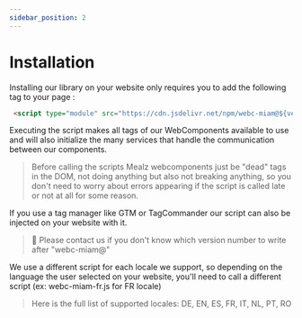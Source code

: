 ```yaml
---
sidebar_position: 2
---
```


# Installation

Installing our library on your website only requires you to add the following tag to your page :

```html
 <script type="module" src="https://cdn.jsdelivr.net/npm/webc-miam@${version}/webc-miam-${lang}.js"></script>
```
Executing the script makes all tags of our WebComponents available to use and will also initialize the many services that handle the communication between our components.

> Before calling the scripts Mealz webcomponents just be "dead" tags in the DOM, not doing anything but also not breaking anything, so you don't need to worry about errors appearing if the script is called late or not at all for some reason.

If you use a tag manager like GTM or TagCommander our script can also be injected on your website with it.

> :speech_balloon: Please contact us if you don't know which version number to write after "webc-miam@" 

We use a different script for each locale we support, so depending on the language the user selected on your website, you'll need to call a different script (ex: webc-miam-fr.js for FR locale)

> Here is the full list of supported locales: DE, EN, ES, FR, IT, NL, PT, RO